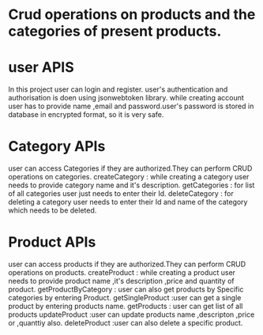 # Crud operations on products and the categories of present products.



# user APIS
In this project user can login and register. user's authentication and authorisation is doen using jsonwebtoken library.
while creating account user has to provide name ,email and password.user's password is stored in database in encrypted format, so it is very safe.

# Category APIs 
user can access Categories if they are authorized.They can perform CRUD operations on categories.
createCategory : while creating a category user needs to provide category name and it's description.
getCategories : for list of all categories user just needs to enter their Id.
deleteCategory : for deleting a category user needs to enter their Id and name of the category which needs to be deleted. 

# Product APIs
user can access products if they are authorized.They can perform CRUD operations on products.
createProduct : while creating a product user needs to provide product name ,it's description ,price and quantity of product.
getProductByCategory : user can also get products by Specific categories by entering Product.
getSingleProduct :user can get a single product by entering products name.
getProducts : user can get list of all products
updateProduct :user can update products name ,descripton ,price or ,quanttiy also.
deleteProduct :user can also delete a specific product.
